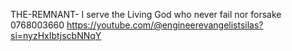  THE-REMNANT-
I serve the Living God who never fail nor forsake
0768003660
https://youtube.com/@engineerevangelistsilas?si=nyzHxIbtjscbNNqY
